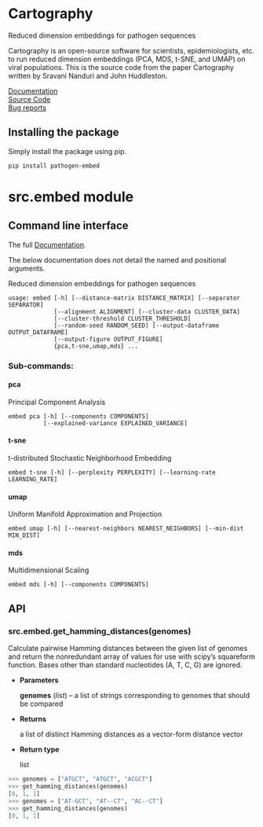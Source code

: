 # Cartography
Reduced dimension embeddings for pathogen sequences


Cartography is an open-source software for scientists, epidemiologists, etc. to run reduced dimension embeddings (PCA, MDS, t-SNE, and UMAP) on viral populations. This is the source code from the paper Cartography written by Sravani Nanduri and John Huddleston.

[Documentation](https://blab.github.io/cartography/)\
[Source Code](https://github.com/blab/cartography/tree/master/source)\
[Bug reports](https://github.com/blab/cartography/issues)



## Installing the package

Simply install the package using pip.

```
pip install pathogen-embed
```

# src.embed module

## Command line interface

The full [Documentation](https://blab.github.io/cartography/). 

The below documentation does not detail the named and positional arguments. 

Reduced dimension embeddings for pathogen sequences


```
usage: embed [-h] [--distance-matrix DISTANCE_MATRIX] [--separator SEPARATOR]
             [--alignment ALIGNMENT] [--cluster-data CLUSTER_DATA]
             [--cluster-threshold CLUSTER_THRESHOLD]
             [--random-seed RANDOM_SEED] [--output-dataframe OUTPUT_DATAFRAME]
             [--output-figure OUTPUT_FIGURE]
             {pca,t-sne,umap,mds} ...
```

### Sub-commands:

#### pca

Principal Component Analysis

```
embed pca [-h] [--components COMPONENTS]
          [--explained-variance EXPLAINED_VARIANCE]
```

#### t-sne

t-distributed Stochastic Neighborhood Embedding

```
embed t-sne [-h] [--perplexity PERPLEXITY] [--learning-rate LEARNING_RATE]
```

#### umap

Uniform Manifold Approximation and Projection

```
embed umap [-h] [--nearest-neighbors NEAREST_NEIGHBORS] [--min-dist MIN_DIST]
```

#### mds

Multidimensional Scaling

```
embed mds [-h] [--components COMPONENTS]
```

## API


### src.embed.get_hamming_distances(genomes)
Calculate pairwise Hamming distances between the given list of genomes
and return the nonredundant array of values for use with scipy’s squareform function.
Bases other than standard nucleotides (A, T, C, G) are ignored.


* **Parameters**

    **genomes** (*list*) – a list of strings corresponding to genomes that should be compared



* **Returns**

    a list of distinct Hamming distances as a vector-form distance vector



* **Return type**

    list


```python
>>> genomes = ["ATGCT", "ATGCT", "ACGCT"]
>>> get_hamming_distances(genomes)
[0, 1, 1]
>>> genomes = ["AT-GCT", "AT--CT", "AC--CT"]
>>> get_hamming_distances(genomes)
[0, 1, 1]
```
